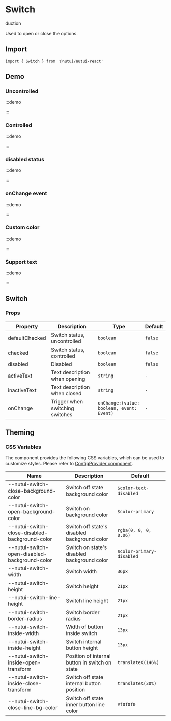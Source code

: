 # Switch

duction

Used to open or close the options.

## Import

```tsx
import { Switch } from '@nutui/nutui-react'
```

## Demo

### Uncontrolled

:::demo

<CodeBlock src='h5/demo1.tsx'></CodeBlock>

:::

### Controlled

:::demo

<CodeBlock src='h5/demo2.tsx'></CodeBlock>

:::

### disabled status

:::demo

<CodeBlock src='h5/demo3.tsx'></CodeBlock>

:::

### onChange event

:::demo

<CodeBlock src='h5/demo4.tsx'></CodeBlock>

:::

### Custom color

:::demo

<CodeBlock src='h5/demo5.tsx'></CodeBlock>

:::

### Support text

:::demo

<CodeBlock src='h5/demo6.tsx'></CodeBlock>

:::

## Switch

### Props

| Property | Description | Type | Default |
| --- | --- | --- | --- |
| defaultChecked | Switch status, uncontrolled | `boolean` | `false` |
| checked | Switch status, controlled | `boolean` | `false` |
| disabled | Disabled | `boolean` | `false` |
| activeText | Text description when opening | `string` | `-` |
| inactiveText | Text description when closed | `string` | `-` |
| onChange | Trigger when switching switches | `onChange:(value: boolean, event: Event)` | `-` |

## Theming

### CSS Variables

The component provides the following CSS variables, which can be used to customize styles. Please refer to [ConfigProvider component](#/en-US/component/configprovider).

| Name | Description | Default |
| --- | --- | --- |
| \--nutui-switch-close-background-color | Switch off state background color | `$color-text-disabled` |
| \--nutui-switch-open-background-color | Switch on background color | `$color-primary` |
| \--nutui-switch-close-disabled-background-color | Switch off state's disabled background color | `rgba(0, 0, 0, 0.06)` |
| \--nutui-switch-open-disabled-background-color | Switch on state's disabled background color | `$color-primary-disabled` |
| \--nutui-switch-width | Switch width | `36px` |
| \--nutui-switch-height | Switch height | `21px` |
| \--nutui-switch-line-height | Switch line height | `21px` |
| \--nutui-switch-border-radius | Switch border radius | `21px` |
| \--nutui-switch-inside-width | Width of button inside switch | `13px` |
| \--nutui-switch-inside-height | Switch internal button height | `13px` |
| \--nutui-switch-inside-open-transform | Position of internal button in switch on state | `translateX(146%)` |
| \--nutui-switch-inside-close-transform | Switch off state internal button position | `translateX(30%)` |
| \--nutui-switch-close-line-bg-color | Switch off state inner button line color | `#f0f0f0` |
